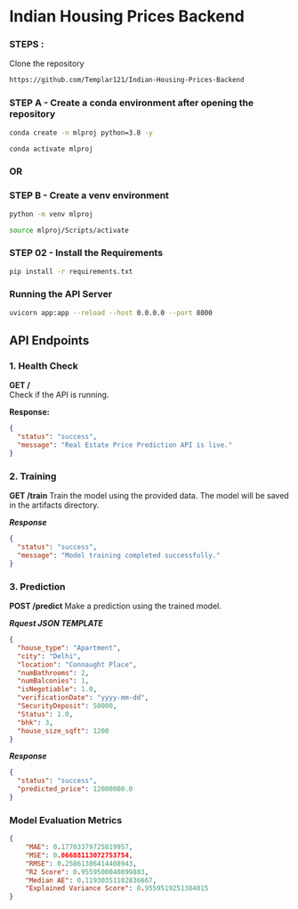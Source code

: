 # Indian Housing Prices Backend

### STEPS :

Clone the repository

```bash
https://github.com/Templar121/Indian-Housing-Prices-Backend
```

### STEP A - Create a conda environment after opening the repository

```bash
conda create -n mlproj python=3.8 -y
```

```bash
conda activate mlproj
```

### OR
### STEP B - Create a venv environment

```bash
python -m venv mlproj
```

```bash
source mlproj/Scripts/activate
```


### STEP 02 - Install the Requirements

```bash
pip install -r requirements.txt
```


### Running the API Server

```bash
uvicorn app:app --reload --host 0.0.0.0 --port 8000
```

## API Endpoints

### 1. Health Check  
**GET /**  
Check if the API is running.  

**Response:**  
```json
{
  "status": "success",
  "message": "Real Estate Price Prediction API is live."
}
```

### 2. Training
**GET /train**
Train the model using the provided data. The model will be saved in the artifacts directory.

***Response***

```json 
{
  "status": "success",
  "message": "Model training completed successfully."
}
```

### 3. Prediction

**POST /predict**
Make a prediction using the trained model.

***Rquest JSON TEMPLATE***

```json
{
  "house_type": "Apartment",
  "city": "Delhi",
  "location": "Connaught Place",
  "numBathrooms": 2,
  "numBalconies": 1,
  "isNegotiable": 1.0,
  "verificationDate": "yyyy-mm-dd",
  "SecurityDeposit": 50000,
  "Status": 1.0,
  "bhk": 3,
  "house_size_sqft": 1200
}
```

***Response***

```json
{
  "status": "success",
  "predicted_price": 12000000.0
}
```


### Model Evaluation Metrics

```json
{
    "MAE": 0.17703379725819957,
    "MSE": 0.06688113072753754,
    "RMSE": 0.25861386414408943,
    "R2 Score": 0.9559500040899803,
    "Median AE": 0.11930351102836667,
    "Explained Variance Score": 0.9559519251384015
}
```